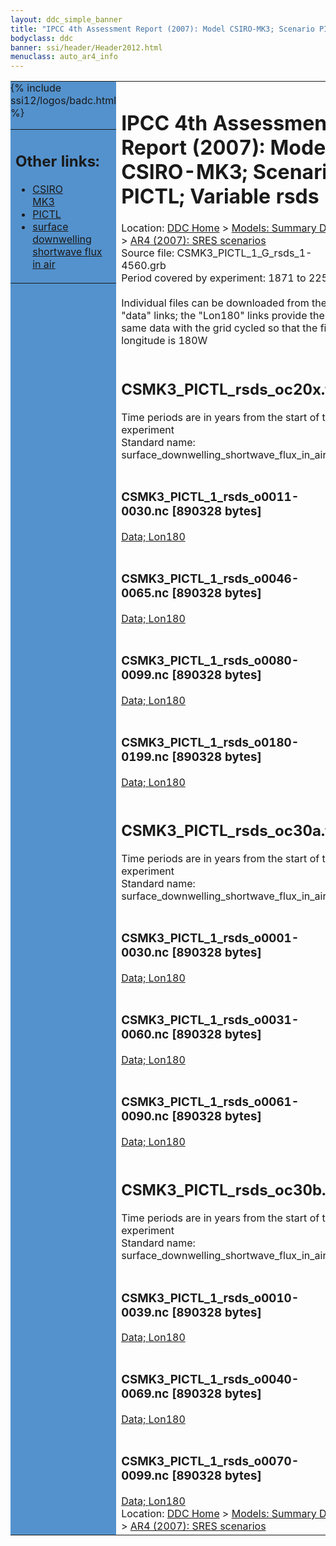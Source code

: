 ```yaml
---
layout: ddc_simple_banner
title: "IPCC 4th Assessment Report (2007): Model CSIRO-MK3; Scenario PICTL; Variable rsds"
bodyclass: ddc
banner: ssi/header/Header2012.html
menuclass: auto_ar4_info
---
```



<table width="100%" border="0" cellspacing="0" cellpadding="0" style="border-collapse: collapse;">
<tr style="margin:0;padding:0;border:0;">
<td style="margin:0;padding:0;border:0;height:1pt;width:150pt;background:#5492CD;" valign="top" >

<div id="lh-col2" class="auto_ar4_info">
<table class="menumain" bgcolor="#5492CD" cellspacing="0" width="100%" border="0">
<tr><td>
<h2> Other links:</h2>
<ul>
<li><a href="/auto/ar4/model-CSIRO-MK3.html">CSIRO<br/>MK3</a></li>
<li><a href="/auto/ar4/scenario-PICTL.html">PICTL</a></li>
<li><a href="/auto/ar4/var-surface_downwelling_shortwave_flux_in_air.html">surface downwelling<br/> shortwave flux in air</a></li>
</ul>
</td></tr>
{% include ssi12/logos/badc.html %}
</table>
</div>
</td>
<td><h1>IPCC 4th Assessment Report (2007): Model CSIRO-MK3; Scenario PICTL; Variable rsds</h1>

<!-- Breadcrumb1 -->
<div id="breadcrumb1" align="left">
Location: <a href="/index.html">DDC Home</a> > <a href="/sim/gcm_clim/">Models: Summary Data</a>
> <a href="/sim/gcm_clim/SRES_AR4/index.html">AR4 (2007): SRES scenarios</a>
</div>
<!-- End of Breadcrumb1 -->Source file: CSMK3_PICTL_1_G_rsds_1-4560.grb
<br/>
Period covered by experiment: 1871 to 2250<br/>
<br/>Individual files can be downloaded from the "data" links; the "Lon180" links provide the same data
         with the grid cycled so that the first longitude is 180W<br/>
<br/><h2>CSMK3_PICTL_rsds_oc20x.tar</h2>
Time periods are in years from the start of the experiment<br/>
Standard name: surface_downwelling_shortwave_flux_in_air<br>
<br/><h3>CSMK3_PICTL_1_rsds_o0011-0030.nc [890328 bytes]</h3>
<a href="/cgi-bin/downl/ar4_nc/rsds/CSMK3_PICTL_1_rsds_o0011-0030.nc">Data; </a><a href="/cgi-bin/downl/ar4_nc/rsds/CSMK3_PICTL_1_rsds_o0011-0030.cyto180.nc"> Lon180</a><br/>
<br/><h3>CSMK3_PICTL_1_rsds_o0046-0065.nc [890328 bytes]</h3>
<a href="/cgi-bin/downl/ar4_nc/rsds/CSMK3_PICTL_1_rsds_o0046-0065.nc">Data; </a><a href="/cgi-bin/downl/ar4_nc/rsds/CSMK3_PICTL_1_rsds_o0046-0065.cyto180.nc"> Lon180</a><br/>
<br/><h3>CSMK3_PICTL_1_rsds_o0080-0099.nc [890328 bytes]</h3>
<a href="/cgi-bin/downl/ar4_nc/rsds/CSMK3_PICTL_1_rsds_o0080-0099.nc">Data; </a><a href="/cgi-bin/downl/ar4_nc/rsds/CSMK3_PICTL_1_rsds_o0080-0099.cyto180.nc"> Lon180</a><br/>
<br/><h3>CSMK3_PICTL_1_rsds_o0180-0199.nc [890328 bytes]</h3>
<a href="/cgi-bin/downl/ar4_nc/rsds/CSMK3_PICTL_1_rsds_o0180-0199.nc">Data; </a><a href="/cgi-bin/downl/ar4_nc/rsds/CSMK3_PICTL_1_rsds_o0180-0199.cyto180.nc"> Lon180</a><br/>
<br/><h2>CSMK3_PICTL_rsds_oc30a.tar</h2>
Time periods are in years from the start of the experiment<br/>
Standard name: surface_downwelling_shortwave_flux_in_air<br>
<br/><h3>CSMK3_PICTL_1_rsds_o0001-0030.nc [890328 bytes]</h3>
<a href="/cgi-bin/downl/ar4_nc/rsds/CSMK3_PICTL_1_rsds_o0001-0030.nc">Data; </a><a href="/cgi-bin/downl/ar4_nc/rsds/CSMK3_PICTL_1_rsds_o0001-0030.cyto180.nc"> Lon180</a><br/>
<br/><h3>CSMK3_PICTL_1_rsds_o0031-0060.nc [890328 bytes]</h3>
<a href="/cgi-bin/downl/ar4_nc/rsds/CSMK3_PICTL_1_rsds_o0031-0060.nc">Data; </a><a href="/cgi-bin/downl/ar4_nc/rsds/CSMK3_PICTL_1_rsds_o0031-0060.cyto180.nc"> Lon180</a><br/>
<br/><h3>CSMK3_PICTL_1_rsds_o0061-0090.nc [890328 bytes]</h3>
<a href="/cgi-bin/downl/ar4_nc/rsds/CSMK3_PICTL_1_rsds_o0061-0090.nc">Data; </a><a href="/cgi-bin/downl/ar4_nc/rsds/CSMK3_PICTL_1_rsds_o0061-0090.cyto180.nc"> Lon180</a><br/>
<br/><h2>CSMK3_PICTL_rsds_oc30b.tar</h2>
Time periods are in years from the start of the experiment<br/>
Standard name: surface_downwelling_shortwave_flux_in_air<br>
<br/><h3>CSMK3_PICTL_1_rsds_o0010-0039.nc [890328 bytes]</h3>
<a href="/cgi-bin/downl/ar4_nc/rsds/CSMK3_PICTL_1_rsds_o0010-0039.nc">Data; </a><a href="/cgi-bin/downl/ar4_nc/rsds/CSMK3_PICTL_1_rsds_o0010-0039.cyto180.nc"> Lon180</a><br/>
<br/><h3>CSMK3_PICTL_1_rsds_o0040-0069.nc [890328 bytes]</h3>
<a href="/cgi-bin/downl/ar4_nc/rsds/CSMK3_PICTL_1_rsds_o0040-0069.nc">Data; </a><a href="/cgi-bin/downl/ar4_nc/rsds/CSMK3_PICTL_1_rsds_o0040-0069.cyto180.nc"> Lon180</a><br/>
<br/><h3>CSMK3_PICTL_1_rsds_o0070-0099.nc [890328 bytes]</h3>
<a href="/cgi-bin/downl/ar4_nc/rsds/CSMK3_PICTL_1_rsds_o0070-0099.nc">Data; </a><a href="/cgi-bin/downl/ar4_nc/rsds/CSMK3_PICTL_1_rsds_o0070-0099.cyto180.nc"> Lon180</a><br/>
<!-- Breadcrumb2 -->
<div id="breadcrumb2" align="left">
Location: <a href="/index.html">DDC Home</a> > <a href="/sim/gcm_clim/">Models: Summary Data</a>
> <a href="/sim/gcm_clim/SRES_AR4/index.html">AR4 (2007): SRES scenarios</a>
</div>
<!-- End of Breadcrumb2 --></td></tr></table>
